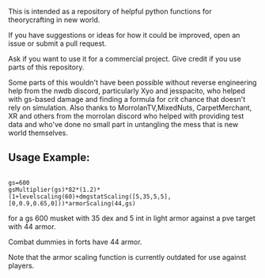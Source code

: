 This is intended as a repository of helpful python functions for theorycrafting in new world.


If you have suggestions or ideas for how it could be improved, open an issue or submit a pull request.




Ask if you want to use it for a commercial project.
Give credit if you use parts of this repository.

Some parts of this wouldn't have been possible without reverse engineering help from the nwdb discord, particularly Xyo and jesspacito, who helped with gs-based damage and finding a formula for crit chance that doesn't rely on simulation.
Also thanks to MorrolanTV,MixedNuts, CarpetMerchant, XR and others from the morrolan discord who helped with providing test data and who've done no small part in untangling the mess that is new world themselves.




## Usage Example:

```

gs=600
gsMultiplier(gs)*82*(1.2)*(1+levelscaling(60)+dmgstatScaling([5,35,5,5], [0,0.9,0.65,0]))*armorScaling(44,gs)
```

for a gs 600 musket with 35 dex and 5 int in light armor against a pve target with 44 armor.

Combat dummies in forts have 44 armor.

Note that the armor scaling function is currently outdated for use against players.


